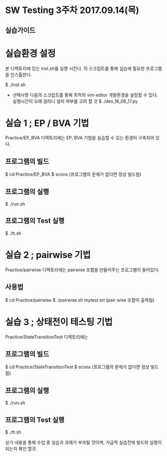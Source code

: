 SW Testing 3주차 2017.09.14(목)
==============================


실습가이드
----------

# 실습환경 설정
본 디렉토리에 있는 inst.sh를 실행 시킨다. 
이 스크립트를 통해 실습에 필요한 프로그램을 인스톨한다.

$ ./inst.sh

* 선택사항
다음의 스크립트를 통해 최적의 vim editor 개발환경을 설정할 수 있다.
실행시간이 오래 걸리니 설치 여부를 고려 할 것
$ ./des_16_08_17.py


# 실습 1 ; EP / BVA 기법
Practice/EP_BVA 디렉토리에는 EP, BVA 기법을 실습할 수 있는 환경이 구축되어 있다.
## 프로그램의 빌드
$ cd Practice/EP_BVA
$ scons
(프로그램의 문제가 없다면 정상 빌드됨)
## 프로그램의 실행
$ ./run.sh
## 프로그램의 Test 실행
$ ./tt.sh


# 실습 2 ; pairwise 기법
Practice/pairwise 디렉토리에는 pairwise 조합을 만들어주는 프로그램이 들어있다.
## 사용법
$ cd Practice/pairwise
$ ./pairwise.sh mytest.txt
(pair wise 조합이 출력됨)

# 실습 3 ; 상태전이 테스팅 기법
Practice/StateTransitionTest 디렉토리에는 
## 프로그램의 빌드
$ cd Practice/StateTransitionTest
$ scons
 (프로그램의 문제가 없다면 정상 빌드됨)
## 프로그램의 실행
$ ./run.sh
## 프로그램의 Test 실행
$ ./tt.sh


상기 내용을 통해 수업 중 실습과 과제가 부과될 것이며, 
가급적 실습전에 빌드와 실행이 되는지 확인 할것.
